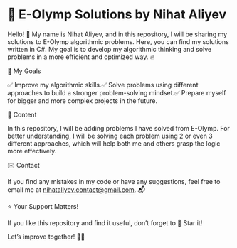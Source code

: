 # 🚀 E-Olymp Solutions by Nihat Aliyev
Hello! 👋 My name is Nihat Aliyev, and in this repository, I will be sharing my solutions to E-Olymp algorithmic problems. Here, you can find my solutions written in C#. My goal is to develop my algorithmic thinking and solve problems in a more efficient and optimized way. 🔥

📌 My Goals

✅ Improve my algorithmic skills.✅ Solve problems using different approaches to build a stronger problem-solving mindset.✅ Prepare myself for bigger and more complex projects in the future.

📁 Content

In this repository, I will be adding problems I have solved from E-Olymp. For better understanding, I will be solving each problem using 2 or even 3 different approaches, which will help both me and others grasp the logic more effectively.

✉️ Contact

If you find any mistakes in my code or have any suggestions, feel free to email me at nihataliyev.contact@gmail.com. 📬

⭐ Your Support Matters!

If you like this repository and find it useful, don’t forget to 🌟 Star it!

Let’s improve together! 💪🔥
